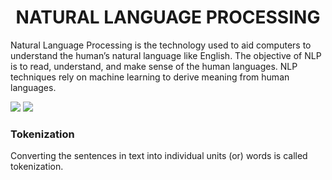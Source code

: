 <h1><center>NATURAL LANGUAGE PROCESSING</center></h1>

Natural Language Processing is the technology used to aid computers to
understand the human’s natural language like English. The objective of NLP
is to read, understand, and make sense of the human languages.
NLP techniques rely on machine learning to derive meaning from human
languages.

<img src='https://www.experfy.com/blog/wp-content/uploads/2018/07/medium_2fd8ce3d-4ab8-40c4-96dd-9792725503a6.png'>

<img src='https://data-flair.training/blogs/wp-content/uploads/sites/2/2018/08/NLTK-NLP-with-Python.jpg'>

<h3>Tokenization</h3>

Converting the sentences in text into individual units
(or) words is called tokenization.
